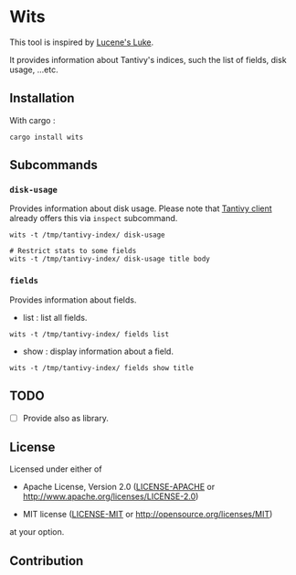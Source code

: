 # Wits

This tool is inspired by [Lucene's Luke](https://github.com/dmitrykey/luke).

It provides information about Tantivy's indices, such the list of fields, disk usage, ...etc.

## Installation

With cargo :

```shell
cargo install wits
```

## Subcommands

### `disk-usage`

Provides information about disk usage. Please note that [Tantivy client](https://github.com/quickwit-oss/tantivy-cli)
already offers this via `inspect` subcommand.

```shell
wits -t /tmp/tantivy-index/ disk-usage

# Restrict stats to some fields
wits -t /tmp/tantivy-index/ disk-usage title body
```

### `fields`

Provides information about fields.

* list : list all fields.

```shell
wits -t /tmp/tantivy-index/ fields list
```

* show : display information about a field.

```shell
wits -t /tmp/tantivy-index/ fields show title
```

## TODO

- [ ] Provide also as library.

## License

Licensed under either of

* Apache License, Version 2.0
  ([LICENSE-APACHE](LICENSE-APACHE) or http://www.apache.org/licenses/LICENSE-2.0)

* MIT license
  ([LICENSE-MIT](LICENSE-MIT) or http://opensource.org/licenses/MIT)

at your option.

## Contribution